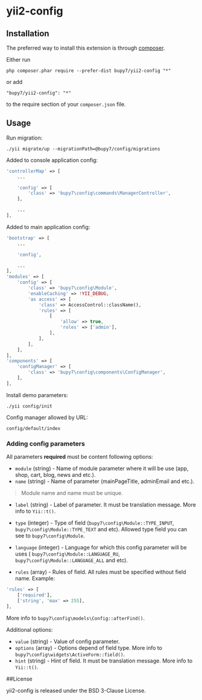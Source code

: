 # yii2-config

Installation
------------

The preferred way to install this extension is through [composer](http://getcomposer.org/download/).

Either run

```
php composer.phar require --prefer-dist bupy7/yii2-config "*"
```

or add

```
"bupy7/yii2-config": "*"
```

to the require section of your `composer.json` file.


Usage
-----

Run migration:

```
./yii migrate/up --migrationPath=@bupy7/config/migrations 
```

Added to console application config:

```php
'controllerMap' => [
    ...

    'config' => [
        'class' => 'bupy7\config\commands\ManagerController',
    ],

    ...
],
```

Added to main application config:

```php
'bootstrap' => [
    ...

    'config',

    ...
],
'modules' => [
    'config' => [
        'class' => 'bupy7\config\Module',
        'enableCaching' => !YII_DEBUG,
        'as access' => [
            'class' => AccessControl::className(),
            'rules' => [
                [
                    'allow' => true,
                    'roles' => ['admin'],
                ],
            ],
        ],
    ],
],
'components' => [
    'configManager' => [
        'class' => 'bupy7\config\components\ConfigManager',
    ],
],
```

Install demo parameters:

```
./yii config/init
```

Config manager allowed by URL: 

```
config/default/index
```

### Adding config parameters

All parameters **required** must be content following options:

- ```module``` (string) - Name of module parameter where it will be use (app, 
shop, cart, blog, news and etc.).
- ```name``` (string) - Name of parameter (mainPageTitle, adminEmail and etc.).

> Module name and name must be unique.

- ```label``` (string) - Label of parameter. It must be translation message. More info 
to ```Yii::t()```.
- ```type``` (integer) - Type of field (```bupy7\config\Module::TYPE_INPUT```, 
```bupy7\config\Module::TYPE_TEXT``` and etc). Allowed type field you can see to 
```bupy7\config\Module```.

- ```language``` (integer) - Language for which this config parameter will be uses (
```bupy7\config\Module::LANGUAGE_RU```, ```bupy7\config\Module::LANGUAGE_ALL``` and etc).
- ```rules``` (array) - Rules of field. All rules must be specified without field name.
Example: 
```php
'rules' => [
    ['required'],
    ['string', 'max' => 255],
], 
```
More info to ```bupy7\config\models\Config::afterFind()```. 

Additional options:

- ```value``` (string) -  Value of config parameter.
- ```options``` (array) - Options depend of field type. More info to 
```bupy7\config\widgets\ActiveForm::field()```.
- ```hint``` (string) - Hint of field. It must be translation message. More info 
to ```Yii::t()```.

##License

yii2-config is released under the BSD 3-Clause License.
